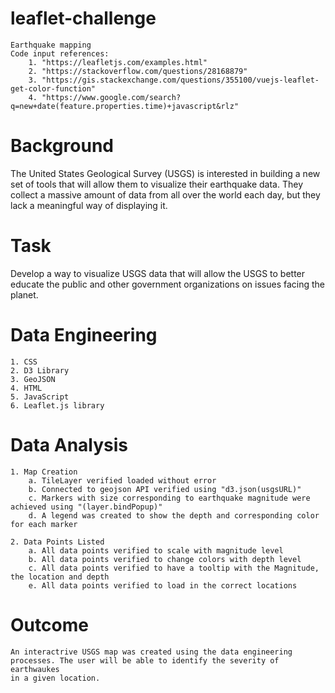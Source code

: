 # leaflet-challenge
    Earthquake mapping
    Code input references: 
        1. "https://leafletjs.com/examples.html"
        2. "https://stackoverflow.com/questions/28168879"
        3. "https://gis.stackexchange.com/questions/355100/vuejs-leaflet-get-color-function"
        4. "https://www.google.com/search?q=new+date(feature.properties.time)+javascript&rlz"
        
# Background
   The United States Geological Survey (USGS) is interested in building a new set of tools that will allow them to visualize their earthquake data. They collect a massive amount of data from all over the world each day, but they lack a meaningful way of displaying it. 

# Task
   Develop a way to visualize USGS data that will allow the USGS to better educate the public and other government organizations on issues facing the planet. 

# Data Engineering
    1. CSS
    2. D3 Library
    3. GeoJSON
    4. HTML
    5. JavaScript
    6. Leaflet.js library

# Data Analysis
    1. Map Creation
        a. TileLayer verified loaded without error 
        b. Connected to geojson API verified using "d3.json(usgsURL)" 
        c. Markers with size corresponding to earthquake magnitude were achieved using "(layer.bindPopup)"
        d. A legend was created to show the depth and corresponding color for each marker 

    2. Data Points Listed
        a. All data points verified to scale with magnitude level 
        b. All data points verified to change colors with depth level 
        c. All data points verified to have a tooltip with the Magnitude, the location and depth 
        e. All data points verified to load in the correct locations 
# Outcome
    An interactrive USGS map was created using the data engineering processes. The user will be able to identify the severity of earthwaukes
    in a given location.
